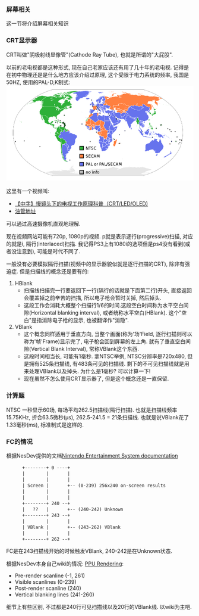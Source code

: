### 屏幕相关

这一节将介绍屏幕相关知识

### CRT显示器
CRT叫做"阴极射线显像管"(Cathode Ray Tube), 也就是所谓的"大屁股".

以前的老电视都是这种形式, 现在自己老家应该还有用了几十年的老电视. 记得是在初中物理还是是什么地方应该介绍过原理, 这个受限于电力系统的频率, 我国是50HZ, 使用的PAL-D,K制式:
![PAL-NTSC-SECAM](./940px-PAL-NTSC-SECAM.svg.png)

这里有一个视频叫:

 - [【中字】慢镜头下的电视工作原理科普（CRT/LED/OLED)](https://www.bilibili.com/video/av21969824) 
 - [油管地址](https://www.youtube.com/watch?v=3BJU2drrtCM)

可以通过高速摄像机直观地理解.

现在视频网站可能有720p, 1080p的视频. p就是表示逐行(progressive)扫描, 对应的就是i, 隔行(interlaced)扫描. 我记得PS3上有1080i的选项但是ps4没有看到(或者没注意到), 可能是时代不同了.

一般没有必要模拟隔行扫描(视频中的显示器貌似就是逐行扫描的CRT), 除非有强迫症. 但是扫描线的概念还是要有的:

 1. HBlank
      - 扫描线扫描完一行要返回下一行(隔行的话就是下面第二行)开头, 直接返回会覆盖掉之前辛苦的扫描, 所以电子枪会暂时关掉, 然后掉头. 
      - 这段工作会消耗大概整个扫描行1/6的时间.这段空白时间称为水平空白间隙(Horizontal blanking interval), 或者统称水平空白(HBlank). 这个"空白"是指消除电子枪的显示, 也被翻译作"消隐".
 2. VBlank
      - 这个概念同样适用于垂直方向, 当整个画面(称为'场'Field, 逐行扫描则可以称为'帧'Frame)显示完了, 电子枪会回到屏幕的左上角. 就有了垂直空白间隙(Vertical Blank Interval), 常称VBlank这个东西. 
      - 这段时间相当长, 可能有1毫秒. 拿NTSC举例, NTSC分辨率是720x480, 但是拥有525条扫描线, 有483条可见的扫描线. 剩下的不可见扫描线就是用来处理VBlank以及掉头. 为什么是1毫秒? 可以计算一下!
      - 现在虽然不怎么使用CRT显示器了, 但是这个概念还是一直保留.
 
### 计算题
NTSC 一秒显示60场, 每场平均262.5扫描线(隔行扫描). 也就是扫描线频率15.75KHz, 折合63.5微秒(μs), 262.5-241.5 = 21条扫描线. 也就是说VBlank花了1.33毫秒(ms), 标准制式是这样的.

### FC的情况
根据NesDev提供的文档[Nintendo Entertainment System documentation](http://nesdev.com/ndox200.zip)
```
      +--------+ 0 ----+
      |        |       |
      |        |       |
      | Screen |       +-- (0-239) 256x240 on-screen results
      |        |       |
      |        |       |
      +--------+ 240 --+
      |   ??   |       +-- (240-242) Unknown
      +--------+ 243 --+
      |        |       |
      | VBlank |       +-- (243-262) VBlank
      |        |       |
      +--------+ 262 --+
```
FC是在243扫描线开始的时候触发VBlank, 240-242是在Unknown状态.


根据NesDev本身自己wiki的情况: [PPU Rendering](http://wiki.nesdev.com/w/index.php/PPU_rendering):

 - Pre-render scanline (-1, 261)
 - Visible scanlines (0-239)
 - Post-render scanline (240)
 - Vertical blanking lines (241-260)

细节上有些区别, 不过都是240行可见扫描线以及20行的VBlank线. 以wiki为主吧.